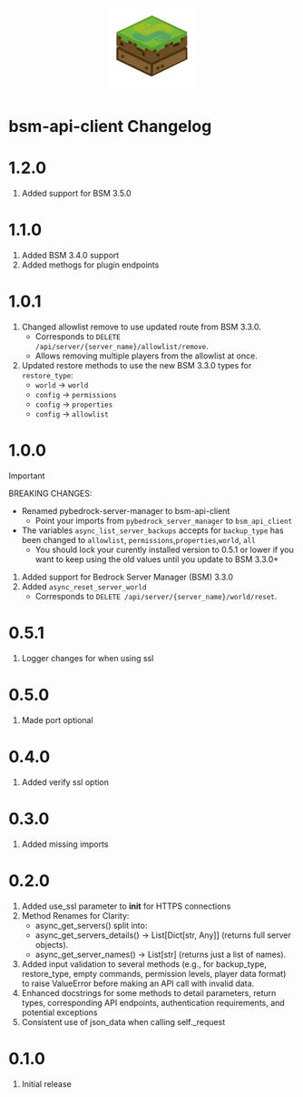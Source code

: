 <div style="text-align: center;">
    <img src="https://raw.githubusercontent.com/dmedina559/bedrock-server-manager/main/src/bedrock_server_manager/web/static/image/icon/favicon.svg" alt="BSM Logo" width="150">
</div>

# bsm-api-client Changelog

# 1.2.0
1. Added support for BSM 3.5.0

# 1.1.0
1. Added BSM 3.4.0 support
2. Added methogs for plugin endpoints 

# 1.0.1

1. Changed allowlist remove to use updated route from BSM 3.3.0.
   - Corresponds to `DELETE /api/server/{server_name}/allowlist/remove`.
	- Allows removing multiple players from the allowlist at once.
2. Updated restore methods to use the new BSM 3.3.0 types for `restore_type`:
   - `world` -> `world`
   - `config` -> `permissions`
   - `config` -> `properties`
   - `config` -> `allowlist`

# 1.0.0

> [!IMPORTANT]
> BREAKING CHANGES:
>  - Renamed pybedrock-server-manager to bsm-api-client
>     * Point your imports from `pybedrock_server_manager` to `bsm_api_client`
>  - The variables `async_list_server_backups` accepts for `backup_type` has been changed to `allowlist`, `permissions`,`properties`,`world`, `all`
>     * You should lock your curently installed version to 0.5.1 or lower if you want to keep using the old values until you update to BSM 3.3.0+

1. Added support for Bedrock Server Manager (BSM) 3.3.0
2. Added `async_reset_server_world`
   - Corresponds to `DELETE /api/server/{server_name}/world/reset`. 

# 0.5.1

1. Logger changes for when using ssl

# 0.5.0
1. Made port optional

# 0.4.0
1. Added verify ssl option

# 0.3.0
1. Added missing imports

# 0.2.0
1. Added use_ssl parameter to __init__ for HTTPS connections
2. Method Renames for Clarity:
	- async_get_servers() split into:
	- async_get_servers_details() -> List[Dict[str, Any]] (returns full server objects).
	- async_get_server_names() -> List[str] (returns just a list of names).
3. Added input validation to several methods (e.g., for backup_type, restore_type, empty commands, permission levels, player data format) to raise ValueError before making an API call with invalid data.
4. Enhanced docstrings for some methods to detail parameters, return types, corresponding API endpoints, authentication requirements, and potential exceptions
5. Consistent use of json_data when calling self._request

# 0.1.0
1. Initial release